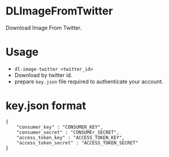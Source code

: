 DLImageFromTwitter
===================

Download Image From Twitter.

# Usage

* `dl-image-twitter <twitter_id>`
* Download by twitter id.
* prepare `key.json` file required to authenticate your account.

# key.json format

```
{
    "consumer_key" : "CONSUMER_KEY",
    "consumer_secret" : "CONSUMEr_SECRET",
    "access_token_key" : "ACCESS_TOKEN_KEY",
    "access_token_secret" : "ACCESS_TOKEN_SECRET"
}
```



